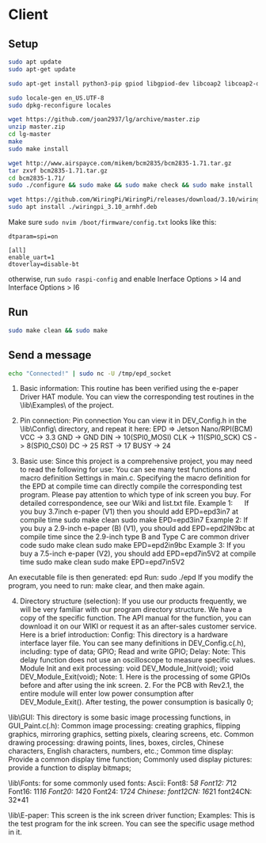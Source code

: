 # Client

## Setup

```bash
sudo apt update
sudo apt-get update

sudo apt-get install python3-pip gpiod libgpiod-dev libcoap2 libcoap2-dev

sudo locale-gen en_US.UTF-8
sudo dpkg-reconfigure locales

wget https://github.com/joan2937/lg/archive/master.zip
unzip master.zip
cd lg-master
make
sudo make install

wget http://www.airspayce.com/mikem/bcm2835/bcm2835-1.71.tar.gz
tar zxvf bcm2835-1.71.tar.gz
cd bcm2835-1.71/
sudo ./configure && sudo make && sudo make check && sudo make install

wget https://github.com/WiringPi/WiringPi/releases/download/3.10/wiringpi_3.10_armhf.deb
sudo apt install ./wiringpi_3.10_armhf.deb
```

Make sure `sudo nvim /boot/firmware/config.txt` looks like this:
```
dtparam=spi=on

[all]
enable_uart=1
dtoverlay=disable-bt
```
otherwise, run `sudo raspi-config` and enable Inerface Options > I4 and Interface Options > I6

## Run

```bash
sudo make clean && sudo make
```

## Send a message
```bash
echo "Connected!" | sudo nc -U /tmp/epd_socket
```

1. Basic information:
This routine has been verified using the e-paper Driver HAT module. 
You can view the corresponding test routines in the \lib\Examples\ 
of the project.

2. Pin connection:
Pin connection You can view it in DEV_Config.h in the \lib\Config\ directory, and repeat it here:
EPD    =>    Jetson Nano/RPI(BCM)
VCC    ->    3.3
GND    ->    GND
DIN    ->    10(SPI0_MOSI)
CLK    ->    11(SPI0_SCK)
CS     ->    8(SPI0_CS0)
DC     ->    25
RST    ->    17
BUSY   ->    24

3. Basic use:
Since this project is a comprehensive project, you may need to read the following for use:
You can see many test functions and macro definition Settings in main.c.
Specifying the macro definition for the EPD at compile time can directly compile the corresponding test program.
Please pay attention to which type of ink screen you buy. For detailed correspondence, see our Wiki and list.txt file.
Example 1:
     If you buy 3.7inch e-paper (V1) then you should add EPD=epd3in7 at compile time
        sudo make clean
        sudo make EPD=epd3in7
Example 2:
    If you buy a 2.9-inch e-paper (B) (V1), you should add EPD=epd2IN9bc at compile time since the 2.9-inch type B and Type C are common driver code
        sudo make clean
        sudo make EPD=epd2in9bc
Example 3:
    If you buy a 7.5-inch e-paper (V2), you should add EPD=epd7in5V2 at compile time
        sudo make clean
        sudo make EPD=epd7in5V2

An executable file is then generated: epd
Run: sudo ./epd
If you modify the program, you need to run: make clear, and then make again.

4. Directory structure (selection):
If you use our products frequently, we will be very familiar with our program directory structure. We have a copy of the specific function.
The API manual for the function, you can download it on our WIKI or request it as an after-sales customer service. Here is a brief introduction:
Config\: This directory is a hardware interface layer file. You can see many definitions in DEV_Config.c(.h), including:
   type of data;
    GPIO;
    Read and write GPIO;
    Delay: Note: This delay function does not use an oscilloscope to measure specific values.
    Module Init and exit processing:
        void DEV_Module_Init(void);
        void DEV_Module_Exit(void);
        Note: 1. Here is the processing of some GPIOs before and after using the ink screen.
              2. For the PCB with Rev2.1, the entire module will enter low power consumption after DEV_Module_Exit(). After testing, the power consumption is basically 0;
             
\lib\GUI\: This directory is some basic image processing functions, in GUI_Paint.c(.h):
    Common image processing: creating graphics, flipping graphics, mirroring graphics, setting pixels, clearing screens, etc.
    Common drawing processing: drawing points, lines, boxes, circles, Chinese characters, English characters, numbers, etc.;
    Common time display: Provide a common display time function;
    Commonly used display pictures: provide a function to display bitmaps;
    
\lib\Fonts\: for some commonly used fonts:
    Ascii:
        Font8: 5*8
        Font12: 7*12
        Font16: 11*16
        Font20: 14*20
        Font24: 17*24
    Chinese:
        font12CN: 16*21
        font24CN: 32*41
        
\lib\E-paper\: This screen is the ink screen driver function;
Examples\: This is the test program for the ink screen. You can see the specific usage method in it.
